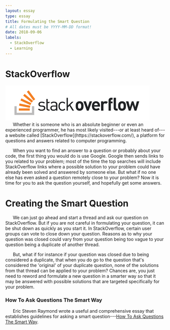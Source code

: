```yaml
---
layout: essay
type: essay
title: Formulating the Smart Question
# All dates must be YYYY-MM-DD format!
date: 2018-09-06
labels:
  - StackOverflow
  - Learning
---
```


# StackOverflow
<img class="ui medium right circular floated image" src="../images/stackoverflowlogo.png">
&nbsp;&nbsp;&nbsp;&nbsp;&nbsp;&nbsp;Whether it is someone who is an absolute beginner or even an experienced programmer, he has most likely visited---or at least heard of---a  website called [StackOverflow](https://stackoverflow.com/), a platform for questions and answers related to computer programming. 

&nbsp;&nbsp;&nbsp;&nbsp;&nbsp;&nbsp;When you want to find an answer to a question or probably about your code, the first thing you would do is use Google. Google then sends links to you related to your problem; most of the time the top searches will include StackOverflow links where a possible solution to your problem could have already been solved and answered by someone else. But what if no one else has even asked a question remotely close to your problem? Now it is time for you to ask the question yourself, and hopefully get some answers.

# Creating the Smart Question
&nbsp;&nbsp;&nbsp;&nbsp;&nbsp;&nbsp;We can just go ahead and start a thread and ask our question on StackOverflow. But if you are not careful in formulating your question, it can be shut down as quickly as you start it. In StackOverflow, certain user groups can vote to close down your question. Reasons as to why your question was closed could vary from your question being too vague to your question being a duplicate of another thread. 

&nbsp;&nbsp;&nbsp;&nbsp;&nbsp;&nbsp;But, what if for instance if your question was closed due to being considered a duplicate, that when you do go to the question that's considered the 'original' of your duplicate question, none of the solutions from that thread can be applied to your problem? Chances are, you just need to reword and formulate a new question in a smarter way so that it may be answered with possible solutions that are targeted specifically for your problem. 

### How To Ask Questions The Smart Way
&nbsp;&nbsp;&nbsp;&nbsp;&nbsp;&nbsp;Eric Steven Raymond wrote a useful and comprehensive essay that establishes guidelines for asking a smart question---[How To Ask Questions The Smart Way](http://www.catb.org/esr/faqs/smart-questions.html).

